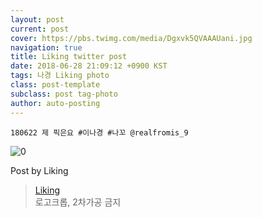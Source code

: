 ```yaml
---
layout: post
current: post
cover: https://pbs.twimg.com/media/Dgxvk5QVAAAUani.jpg
navigation: true
title: Liking twitter post
date: 2018-06-28 21:09:12 +0900 KST
tags: 나경 Liking photo
class: post-template
subclass: post tag-photo
author: auto-posting
---
```


```  
180622 제 픽은요 #이나경 #나꼬 @realfromis_9  

```

![0](https://pbs.twimg.com/media/Dgxvk5QVAAAUani.jpg)


Post by Liking

> [Liking](https://twitter.com/liking61)  
  로고크롭, 2차가공 금지